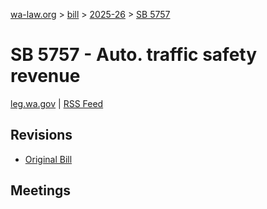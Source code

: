 [wa-law.org](/) > [bill](/bill/) > [2025-26](/bill/2025-26/) > [SB 5757](/bill/2025-26/sb/5757/)

# SB 5757 - Auto. traffic safety revenue
[leg.wa.gov](https://app.leg.wa.gov/billsummary?BillNumber=5757&Year=2025&Initiative=false) | [RSS Feed](./rss.xml)

## Revisions
* [Original Bill](1/)

## Meetings